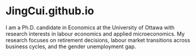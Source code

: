 # JingCui.github.io
I am a Ph.D. candidate in Economics at the University of Ottawa with research interests in labour economics and applied microeconomics.   My research focuses on retirement decisions, labour market transitions across business cycles, and the gender unemployment gap. 

